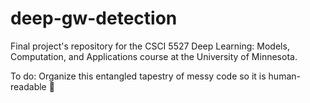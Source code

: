 # deep-gw-detection

Final project's repository for the CSCI 5527 Deep Learning: Models, Computation, and Applications course at the University of Minnesota. 

To do: Organize this entangled tapestry of messy code so it is human-readable 🚀
